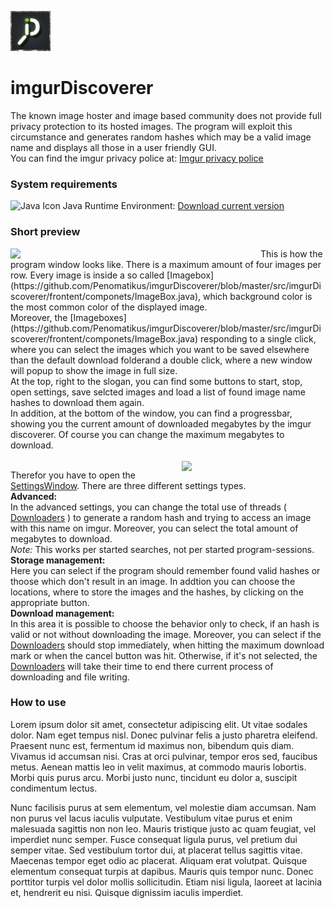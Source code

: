 ![Icon](https://github.com/Penomatikus/imgurDiscoverer/blob/master/resources/imgurdiscoverer.png?raw=true)
# imgurDiscoverer
The known image hoster and image based community does not provide full privacy protection to its hosted images. The program will exploit this circumstance and generates random hashes which may be a valid image name and displays all those in a user friendly GUI.    
You can find the imgur privacy police at: [Imgur privacy police](https://imgur.com/privacy)

### System requirements   
![Java Icon](http://findicons.com/files/icons/1008/quiet/16/java.png) Java Runtime Environment: [Download current version](https://java.com/de/download/)
  
### Short preview  
<img align="left" src="https://i.imgur.com/5YjdQhL.png" width="400">
This is how the program window looks like. There is a maximum amount of four images per row. Every image is inside a so called [Imagebox](https://github.com/Penomatikus/imgurDiscoverer/blob/master/src/imgurDiscoverer/frontent/componets/ImageBox.java), which background color is the most common color of the displayed image. <br> Moreover, the [Imageboxes](https://github.com/Penomatikus/imgurDiscoverer/blob/master/src/imgurDiscoverer/frontent/componets/ImageBox.java) responding to a single click, where you can select the images which you want to be saved elsewhere than the default download folderand a double click, where a new window will popup to show the image in full size. <br>
At the top, right to the slogan, you can find some buttons to start, stop, open settings, save selcted images and load a list of found image name hashes to download them again. <br> In addition, at the bottom of the window, you can find a progressbar, showing you the current amount of downloaded megabytes by the imgur discoverer. Of course you can change the maximum megabytes to download. <br> <br><img align="right" src="https://i.imgur.com/N5XKvJZ.png" width="230">

Therefor you have to open the [SettingsWindow](https://github.com/Penomatikus/imgurDiscoverer/blob/master/src/imgurDiscoverer/frontent/frameextra/SettingsWindow.java). There are three different settings types. <br> <b>Advanced:</b> <br> In the advanced settings, you can change the total use of threads ( [Downloaders](https://github.com/Penomatikus/imgurDiscoverer/blob/master/src/imgurDiscoverer/backend/net/Downloader.java) ) to generate a random hash and trying to access an image with this name on imgur. Moreover, you can select the total amount of megabytes to download. <br><i>Note:</i> This works per started searches, not per started program-sessions.<br><b>Storage management:</b><br> Here you can select if the program should remember found valid hashes or thoose which don't result in an image. In addtion you can choose the locations, where to store the images and the hashes, by clicking on the appropriate button. <br><b>Download management: </b> <br> In this area it is possible to choose the behavior only to check, if an hash is valid or not without downloading the image. Moreover, you can select if the [Downloaders](https://github.com/Penomatikus/imgurDiscoverer/blob/master/src/imgurDiscoverer/backend/net/Downloader.java) should stop immediately, when hitting the maximum download mark or when the cancel button was hit. Otherwise, if it's not selected, the [Downloaders](https://github.com/Penomatikus/imgurDiscoverer/blob/master/src/imgurDiscoverer/backend/net/Downloader.java) will take their time to end there current process of downloading and file writing. <br>

### How to use
Lorem ipsum dolor sit amet, consectetur adipiscing elit. Ut vitae sodales dolor. Nam eget tempus nisl. Donec pulvinar felis a justo pharetra eleifend. Praesent nunc est, fermentum id maximus non, bibendum quis diam. Vivamus id accumsan nisi. Cras at orci pulvinar, tempor eros sed, faucibus metus. Aenean mattis leo in velit maximus, at commodo mauris lobortis. Morbi quis purus arcu. Morbi justo nunc, tincidunt eu dolor a, suscipit condimentum lectus.

Nunc facilisis purus at sem elementum, vel molestie diam accumsan. Nam non purus vel lacus iaculis vulputate. Vestibulum vitae purus et enim malesuada sagittis non non leo. Mauris tristique justo ac quam feugiat, vel imperdiet nunc semper. Fusce consequat ligula purus, vel pretium dui semper vitae. Sed vestibulum tortor dui, at placerat tellus sagittis vitae. Maecenas tempor eget odio ac placerat. Aliquam erat volutpat. Quisque elementum consequat turpis at dapibus. Mauris quis tempor nunc. Donec porttitor turpis vel dolor mollis sollicitudin. Etiam nisi ligula, laoreet at lacinia et, hendrerit eu nisi. Quisque dignissim iaculis imperdiet.
